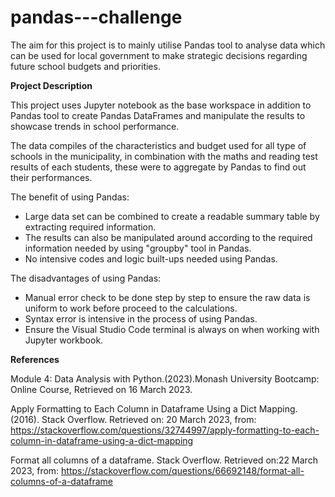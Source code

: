 # pandas---challenge

The aim for this project is to mainly utilise Pandas tool to analyse data which can be used for local government to make strategic decisions regarding future school budgets and priorities.

**Project Description**

This project uses Jupyter notebook as the base workspace in addition to Pandas tool to create Pandas DataFrames and manipulate the results to showcase trends in school performance.

The data compiles of the characteristics and budget used for all type of schools in the municipality, in combination with the maths and reading test results of each students, these were to aggregate by Pandas to find out their performances.

  The benefit of using Pandas:
 - Large data set can be combined to create a readable summary table by extracting required information. 
 - The results can also be manipulated around according to the required information needed by using "groupby" tool in Pandas.
 - No intensive codes and logic built-ups needed using Pandas. 

  The disadvantages of using Pandas:
 - Manual error check to be done step by step to ensure the raw data is uniform to work before proceed to the calculations.
 - Syntax error is intensive in the process of using Pandas. 
 - Ensure the Visual Studio Code terminal is always on when working with Jupyter workbook. 

**References**

Module 4: Data Analysis with Python.(2023).Monash University Bootcamp: Online Course, Retrieved on 16 March 2023.

Apply Formatting to Each Column in Dataframe Using a Dict Mapping. (2016). Stack Overflow. Retrieved on: 20 March 2023, from: <https://stackoverflow.com/questions/32744997/apply-formatting-to-each-column-in-dataframe-using-a-dict-mapping>

Format all columns of a dataframe. Stack Overflow. Retrieved on:22 March 2023, from: <https://stackoverflow.com/questions/66692148/format-all-columns-of-a-dataframe>
